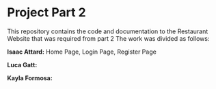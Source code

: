 # Project Part 2
This repository contains the code and documentation to the Restaurant Website that was required from part 2
The work was divided as follows:

**Isaac Attard:** Home Page, Login Page, Register Page

**Luca Gatt:**    

**Kayla Formosa:**   
